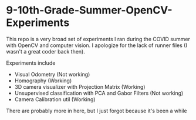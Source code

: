 # 9-10th-Grade-Summer-OpenCV-Experiments

This repo is a very broad set of experiments I ran during the COVID summer with OpenCV and computer vision. I apologize for the lack of runner files (I wasn't a great coder back then).

Experiments include
- Visual Odometry (Not working)
- Homography (Working)
- 3D camera visualizer with Projection Matrix (Working)
- Unsupervised classification with PCA and Gabor Filters (Not working)
- Camera Calibration util (Working)

There are probably more in here, but I just forgot because it's been a while
